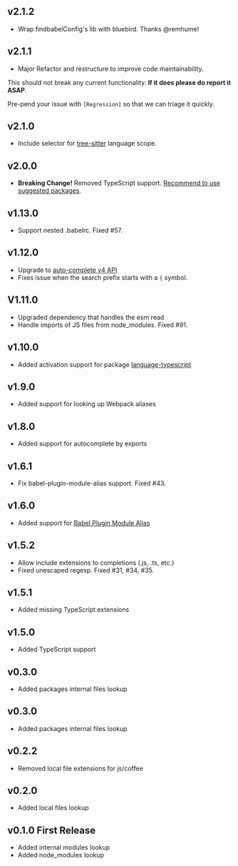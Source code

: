## v2.1.2
 * Wrap findbabelConfig's lib with bluebird. Thanks @remhume!

## v2.1.1
 * Major Refactor and restructure to improve code maintainability.
 
This should not break any current functionality. **If it does please do report it ASAP**.

Pre-pend your issue with `[Regression]` so that we can triage it quickly.
        
## v2.1.0
 * Include selector for [tree-sitter](https://github.com/tree-sitter/tree-sitter) language scope.

## v2.0.0
 * **Breaking Change!** Removed TypeScript support. [Recommend to use suggested packages](https://github.com/nkt/atom-autocomplete-modules#troubleshooting).

## v1.13.0
 * Support nested .babelrc. Fixed #57.

## v1.12.0
 * Upgrade to [auto-complete v4 API](https://github.com/atom/autocomplete-plus/wiki/Provider-API#api-400)
 * Fixes issue when the search prefix starts with a `{` symbol.

## V1.11.0
 * Upgraded dependency that handles the esm read
 * Handle imports of JS files from node_modules. Fixed #91.

## v1.10.0
 * Added activation support for package [language-typescript](https://atom.io/packages/language-typescript)
 
## v1.9.0
 * Added support for looking up Webpack aliases

## v1.8.0
 * Added support for autocomplete by exports

## v1.6.1
 * Fix babel-plugin-module-alias support. Fixed #43.

## v1.6.0
 * Added support for [Babel Plugin Module Alias](https://github.com/tleunen/babel-plugin-module-alias)

## v1.5.2
 * Allow include extensions to completions (.js, .ts, etc.)
 * Fixed unescaped regexp. Fixed #31, #34, #35.

## v1.5.1
 * Added missing TypeScript extensions

## v1.5.0
 * Added TypeScript support

## v0.3.0
 * Added packages internal files lookup

## v0.3.0
 * Added packages internal files lookup

## v0.2.2
 * Removed local file extensions for js/coffee

## v0.2.0
 * Added local files lookup

## v0.1.0 First Release
 * Added internal modules lookup
 * Added node_modules lookup
